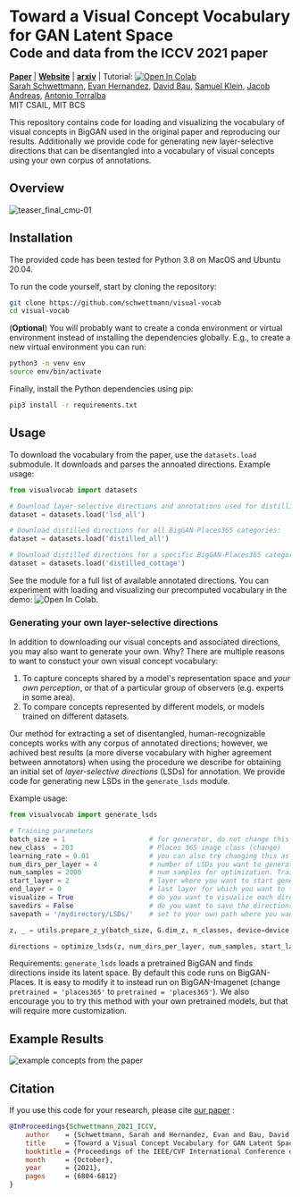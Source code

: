 # Toward a Visual Concept Vocabulary for GAN Latent Space <br><sub>Code and data from the ICCV 2021 paper</sub>


[**Paper**](https://openaccess.thecvf.com/content/ICCV2021/html/Schwettmann_Toward_a_Visual_Concept_Vocabulary_for_GAN_Latent_Space_ICCV_2021_paper.html)  |
[**Website**]( https://visualvocab.csail.mit.edu/) |
[**arxiv**](https://arxiv.org/pdf/2110.04292.pdf) | Tutorial: [![Open In Colab](https://colab.research.google.com/assets/colab-badge.svg)](https://colab.research.google.com/github/schwettmann/visual-vocab/blob/main/visualvocab/notebooks/demo.ipynb)<br>
[Sarah Schwettmann](https://cogconfluence.com), [Evan Hernandez](https://evandez.com/), [David Bau](http://davidbau.com/), [Samuel Klein](http://blogs.harvard.edu/sj/), [Jacob Andreas](https://www.mit.edu/~jda/), [Antonio Torralba](https://groups.csail.mit.edu/vision/torralbalab/) <br>
MIT CSAIL, MIT BCS

This repository contains code for loading and visualizing the vocabulary of visual concepts in BigGAN used in the original paper and reproducing our results. Additionally we provide code for generating new layer-selective directions that can be disentangled into a vocabulary of visual concepts using your own corpus of annotations.

## Overview

![teaser_final_cmu-01](https://user-images.githubusercontent.com/26309530/137186304-0c89f9bc-3f74-4b93-8972-245605cad2a7.png)

## Installation

The provided code has been tested for Python 3.8 on MacOS and Ubuntu 20.04. 

To run the code yourself, start by cloning the repository:
```bash
git clone https://github.com/schwettmann/visual-vocab
cd visual-vocab
```
(**Optional**) You will probably want to create a conda environment or virtual environment instead of installing the dependencies globally. E.g., to create a new virtual environment you can run:
```bash
python3 -m venv env
source env/bin/activate
```
Finally, install the Python dependencies using pip:
```bash
pip3 install -r requirements.txt
```

## Usage

To download the vocabulary from the paper, use the `datasets.load` submodule. It downloads and parses the annoated directions. Example usage:
```python
from visualvocab import datasets

# Download layer-selective directions and annotations used for distilling single-word directions:
dataset = datasets.load('lsd_all')

# Download distilled directions for all BigGAN-Places365 categories:
dataset = datasets.load('distilled_all')

# Download distilled directions for a specific BigGAN-Places365 category:
dataset = datasets.load('distilled_cottage')
```
See the module for a full list of available annotated directions. You can experiment with loading and visualizing our precomputed vocabulary in the demo: ![Open In Colab](https://colab.research.google.com/assets/colab-badge.svg). 

### Generating your own layer-selective directions
In addition to downloading our visual concepts and associated directions, you may also want to generate your own. Why? There are multiple reasons to want to constuct your own visual concept vocabulary:
  1. To capture concepts shared by a model's representation space and _your own perception_, or that of a particular group of observers (e.g. experts in some area).
  2. To compare concepts represented by different models, or models trained on different datasets.
 
Our method for extracting a set of disentangled, human-recognizable concepts works with any corpus of annotated directions; however, we achived best results (a more diverse vocabulary with higher agreement between annotators) when using the procedure we describe for obtaining an initial set of _layer-selective directions_ (LSDs) for annotation. We provide code for generating new LSDs in the `generate_lsds` module. 

Example usage:
```python
from visualvocab import generate_lsds 

# Training parameters 
batch_size = 1                     # for generator, do not change this
new_class  = 203                   # Places 365 image class (change)
learning_rate = 0.01               # you can also try changing this as well
num_dirs_per_layer = 4             # number of LSDs you want to generate per layer
num_samples = 2000                 # num samples for optimization. Training on 2000 samples should get you a desired result.
start_layer = 2                    # layer where you want to start generating LSDs (higher layer numbers are closer to image output)
end_layer = 0                      # last layer for which you want to find LSDs. leave end_layer = 0 and you will calcualate LSDs for all layers before (&incl.) start layer. 
visualize = True                   # do you want to visualize each direction after it is generated? 
savedirs = False                   # do you want to save the directions? 
savepath = '/mydirectory/LSDs/'    # set to your own path where you want to save the directions

z, _ = utils.prepare_z_y(batch_size, G.dim_z, n_classes, device=device, z_var=0.5)   #generate a random z to start 

directions = optimize_lsds(z, num_dirs_per_layer, num_samples, start_layer, end_layer, visualize, learning_rate, new_class, savedirs, savepath)

```
Requirements: `generate_lsds` loads a pretrained BigGAN and finds directions inside its latent space. By default this code runs on BigGAN-Places. It is easy to modify it to instead run on BigGAN-Imagenet (change `pretrained = 'places365'` to `pretrained = 'places365'`). We also encourage you to try this method with your own pretrained models, but that will require more customization. 

## Example Results

![example concepts from the paper](https://github.com/schwettmann/visual-vocab/blob/main/visualvocab/example_concepts.jpg?raw=true)

## Citation

If you use this code for your research, please cite [our paper](https://arxiv.org/pdf/2110.04292.pdf) : 

```bibtex
@InProceedings{Schwettmann_2021_ICCV,
    author    = {Schwettmann, Sarah and Hernandez, Evan and Bau, David and Klein, Samuel and Andreas, Jacob and Torralba, Antonio},
    title     = {Toward a Visual Concept Vocabulary for GAN Latent Space},
    booktitle = {Proceedings of the IEEE/CVF International Conference on Computer Vision (ICCV)},
    month     = {October},
    year      = {2021},
    pages     = {6804-6812}
}
```
